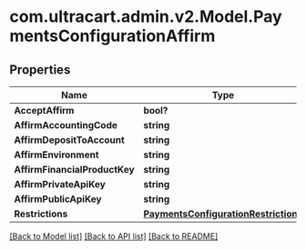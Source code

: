 # com.ultracart.admin.v2.Model.PaymentsConfigurationAffirm
## Properties

Name | Type | Description | Notes
------------ | ------------- | ------------- | -------------
**AcceptAffirm** | **bool?** |  | [optional] 
**AffirmAccountingCode** | **string** |  | [optional] 
**AffirmDepositToAccount** | **string** |  | [optional] 
**AffirmEnvironment** | **string** |  | [optional] 
**AffirmFinancialProductKey** | **string** |  | [optional] 
**AffirmPrivateApiKey** | **string** |  | [optional] 
**AffirmPublicApiKey** | **string** |  | [optional] 
**Restrictions** | [**PaymentsConfigurationRestrictions**](PaymentsConfigurationRestrictions.md) |  | [optional] 


[[Back to Model list]](../README.md#documentation-for-models) [[Back to API list]](../README.md#documentation-for-api-endpoints) [[Back to README]](../README.md)

